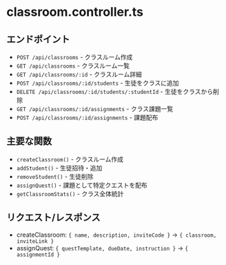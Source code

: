 # classroom.controller.ts

## エンドポイント
- `POST /api/classrooms` - クラスルーム作成
- `GET /api/classrooms` - クラスルーム一覧
- `GET /api/classrooms/:id` - クラスルーム詳細
- `POST /api/classrooms/:id/students` - 生徒をクラスに追加
- `DELETE /api/classrooms/:id/students/:studentId` - 生徒をクラスから削除
- `GET /api/classrooms/:id/assignments` - クラス課題一覧
- `POST /api/classrooms/:id/assignments` - 課題配布

## 主要な関数
- `createClassroom()` - クラスルーム作成
- `addStudent()` - 生徒招待・追加
- `removeStudent()` - 生徒削除
- `assignQuest()` - 課題として特定クエストを配布
- `getClassroomStats()` - クラス全体統計

## リクエスト/レスポンス
- createClassroom: `{ name, description, inviteCode }` → `{ classroom, inviteLink }`
- assignQuest: `{ questTemplate, dueDate, instruction }` → `{ assignmentId }`